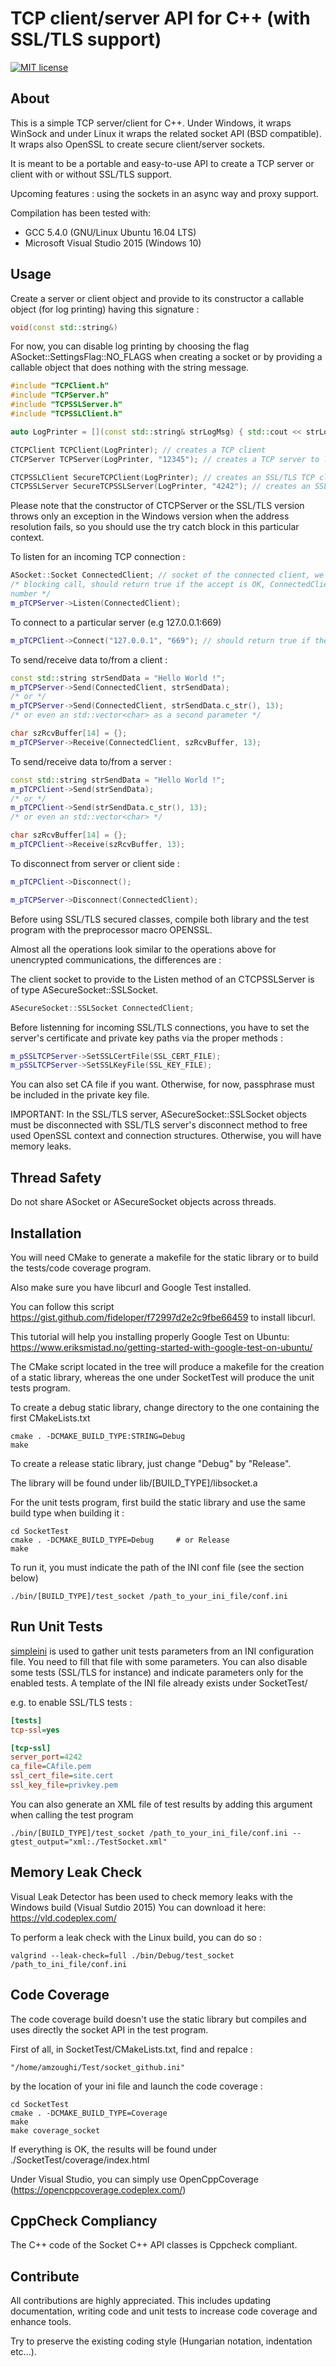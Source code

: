 ﻿# TCP client/server API for C++ (with SSL/TLS support)
[![MIT license](https://img.shields.io/badge/license-MIT-blue.svg)](http://opensource.org/licenses/MIT)


## About
This is a simple TCP server/client for C++. Under Windows, it wraps WinSock and under Linux it wraps 
the related socket API (BSD compatible). It wraps also OpenSSL to create secure client/server sockets.

It is meant to be a portable and easy-to-use API to create a TCP server or client with or without SSL/TLS
support.

Upcoming features : using the sockets in an async way and proxy support.

Compilation has been tested with:
- GCC 5.4.0 (GNU/Linux Ubuntu 16.04 LTS)
- Microsoft Visual Studio 2015 (Windows 10)

## Usage
Create a server or client object and provide to its constructor a callable object (for log printing)
having this signature :

```cpp
void(const std::string&)
```

For now, you can disable log printing by choosing the flag ASocket::SettingsFlag::NO_FLAGS when creating
a socket or by providing a callable object that does nothing with the string message.

```cpp
#include "TCPClient.h"
#include "TCPServer.h"
#include "TCPSSLServer.h"
#include "TCPSSLClient.h"

auto LogPrinter = [](const std::string& strLogMsg) { std::cout << strLogMsg << std::endl;  }

CTCPClient TCPClient(LogPrinter); // creates a TCP client
CTCPServer TCPServer(LogPrinter, "12345"); // creates a TCP server to listen on port 12345

CTCPSSLClient SecureTCPClient(LogPrinter); // creates an SSL/TLS TCP client
CTCPSSLServer SecureTCPSSLServer(LogPrinter, "4242"); // creates an SSL/TLS TCP server to listen on port 4242
```

Please note that the constructor of CTCPServer or the SSL/TLS version throws only an exception in the Windows
version when the address resolution fails, so you should use the try catch block in this particular context.

To listen for an incoming TCP connection :

```cpp
ASocket::Socket ConnectedClient; // socket of the connected client, we can have a vector of them for example.
/* blocking call, should return true if the accept is OK, ConnectedClient should also be a valid socket
number */
m_pTCPServer->Listen(ConnectedClient);
```

To connect to a particular server (e.g 127.0.0.1:669)

```cpp
m_pTCPClient->Connect("127.0.0.1", "669"); // should return true if the connection succeeds
```

To send/receive data to/from a client :

```cpp
const std::string strSendData = "Hello World !";
m_pTCPServer->Send(ConnectedClient, strSendData);
/* or */
m_pTCPServer->Send(ConnectedClient, strSendData.c_str(), 13);
/* or even an std::vector<char> as a second parameter */

char szRcvBuffer[14] = {};
m_pTCPServer->Receive(ConnectedClient, szRcvBuffer, 13);
```

To send/receive data to/from a server :

```cpp
const std::string strSendData = "Hello World !";
m_pTCPClient->Send(strSendData);
/* or */
m_pTCPClient->Send(strSendData.c_str(), 13);
/* or even an std::vector<char> */

char szRcvBuffer[14] = {};
m_pTCPClient->Receive(szRcvBuffer, 13);
```

To disconnect from server or client side :

```cpp
m_pTCPClient->Disconnect();

m_pTCPServer->Disconnect(ConnectedClient);
```

Before using SSL/TLS secured classes, compile both library and the test program with the preprocessor macro OPENSSL.

Almost all the operations look similar to the operations above for unencrypted communications, the differences are :

The client socket to provide to the Listen method of an CTCPSSLServer is of type ASecureSocket::SSLSocket.
```cpp
ASecureSocket::SSLSocket ConnectedClient;
```

Before listenning for incoming SSL/TLS connections, you have to set the server's certificate and private key paths via
the proper methods :

```cpp
m_pSSLTCPServer->SetSSLCertFile(SSL_CERT_FILE);
m_pSSLTCPServer->SetSSLKeyFile(SSL_KEY_FILE);
```

You can also set CA file if you want. Otherwise, for now, passphrase must be included in the private key file.

IMPORTANT: In the SSL/TLS server, ASecureSocket::SSLSocket objects must be disconnected with SSL/TLS server's
disconnect method to free used OpenSSL context and connection structures. Otherwise, you will have memory leaks.

## Thread Safety

Do not share ASocket or ASecureSocket objects across threads.

## Installation

You will need CMake to generate a makefile for the static library or to build the tests/code coverage 
program.

Also make sure you have libcurl and Google Test installed.

You can follow this script https://gist.github.com/fideloper/f72997d2e2c9fbe66459 to install libcurl.

This tutorial will help you installing properly Google Test on Ubuntu: https://www.eriksmistad.no/getting-started-with-google-test-on-ubuntu/

The CMake script located in the tree will produce a makefile for the creation of a static library,
whereas the one under SocketTest will produce the unit tests program.

To create a debug static library, change directory to the one containing the first CMakeLists.txt

```Shell
cmake . -DCMAKE_BUILD_TYPE:STRING=Debug
make
```

To create a release static library, just change "Debug" by "Release".

The library will be found under lib/[BUILD_TYPE]/libsocket.a

For the unit tests program, first build the static library and use the same build type when
building it :

```Shell
cd SocketTest
cmake . -DCMAKE_BUILD_TYPE=Debug     # or Release
make
```

To run it, you must indicate the path of the INI conf file (see the section below)
```Shell
./bin/[BUILD_TYPE]/test_socket /path_to_your_ini_file/conf.ini
```

## Run Unit Tests

[simpleini](https://github.com/brofield/simpleini) is used to gather unit tests parameters from
an INI configuration file. You need to fill that file with some parameters.
You can also disable some tests (SSL/TLS for instance) and indicate
parameters only for the enabled tests. A template of the INI file already exists under SocketTest/

e.g. to enable SSL/TLS tests :

```ini
[tests]
tcp-ssl=yes

[tcp-ssl]
server_port=4242
ca_file=CAfile.pem
ssl_cert_file=site.cert
ssl_key_file=privkey.pem
```

You can also generate an XML file of test results by adding this argument when calling the test program

```Shell
./bin/[BUILD_TYPE]/test_socket /path_to_your_ini_file/conf.ini --gtest_output="xml:./TestSocket.xml"
```

## Memory Leak Check

Visual Leak Detector has been used to check memory leaks with the Windows build (Visual Sutdio 2015)
You can download it here: https://vld.codeplex.com/

To perform a leak check with the Linux build, you can do so :

```Shell
valgrind --leak-check=full ./bin/Debug/test_socket /path_to_ini_file/conf.ini
```

## Code Coverage

The code coverage build doesn't use the static library but compiles and uses directly the 
socket API in the test program.

First of all, in SocketTest/CMakeLists.txt, find and repalce :
```
"/home/amzoughi/Test/socket_github.ini"
```
by the location of your ini file and launch the code coverage :

```Shell
cd SocketTest
cmake . -DCMAKE_BUILD_TYPE=Coverage
make
make coverage_socket
```

If everything is OK, the results will be found under ./SocketTest/coverage/index.html

Under Visual Studio, you can simply use OpenCppCoverage (https://opencppcoverage.codeplex.com/)

## CppCheck Compliancy

The C++ code of the Socket C++ API classes is Cppcheck compliant.

## Contribute
All contributions are highly appreciated. This includes updating documentation, writing code and unit tests
to increase code coverage and enhance tools.

Try to preserve the existing coding style (Hungarian notation, indentation etc...).
